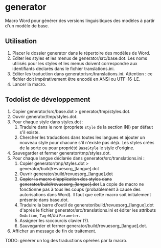 # generator

Macro Word pour générer des versions linguisitiques des modèles à partir d'un modèle de base.

## Utilisation

1. Placer le dossier generator dans le répertoire des modèles de Word.
2. Editer les styles et les menus de generator/src/base.dot. Les noms utilisés pour les styles et les menus doivent correspondre aux identifiants déclarés dans le fichier translations.ini.
3. Editer les traduction dans generator/src/translations.ini. Attention : ce fichier doit impérativement être encodé en ANSI ou UTF-16-LE.
4. Lancer la macro.

## Todolist de développement

1. Copier generator/src/base.dot > generator/tmp/styles.dot.
2. Ouvrir generator/tmp/styles.dot.
3. Pour chaque style dans styles.dot :
    1. Traduire dans le nom (propriete `style` de la section INI) par défaut s'il existe.
    2. Chercher les traductions dans toutes les langues et ajouter un nouveau style pour chacune s'il n'existe pas déjà. Les styles créés de la sorte ou pour propriété `BaseStyle` le style d'origine.
4. Sauvegarder et fermer generator/tmp/styles.dot.
5. Pour chaque langue déclarée dans generator/src/translations.ini :
    1. Copier generator/tmp/styles.dot > generator/build/revuesorg_[langue].dot
    2. Ouvrir generator/build/revuesorg_[langue].dot
    3. ~~Copier la macro d'application des styles dans generator/build/revuesorg_[langue].dot~~ La copie de macro ne fonctionne pas à tous les coups (probablement à cause des autorisations dans Word). Il faut que cette macro soit initialement présente dans base.dot.
    4. Traduire la barre d'outil de generator/build/revuesorg_[langue].dot d'après le fichier generator/src/translations.ini et éditer les attributs `OnAction`, `Tag` et/ou `Parameter`.
    5. Assigner les raccourcis clavier (?).
    6. Sauvegarder et fermer generator/build/revuesorg_[langue].dot.
6. Afficher un message de fin de traitement.

TODO: générer un log des traductions opérées par la macro.
